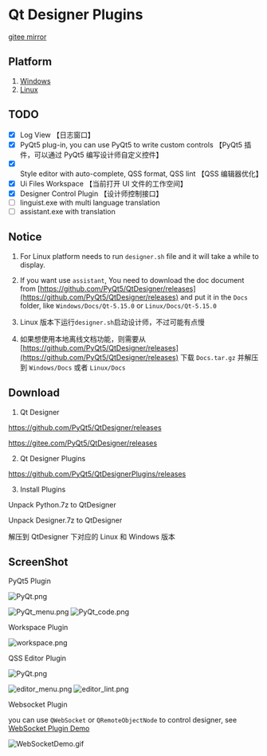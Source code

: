 # Qt Designer Plugins

[gitee mirror](https://gitee.com/PyQt5/QtDesignerPlugins)

## Platform

1. [Windows](Windows)
2. [Linux](Linux)

## TODO

- [x] Log View 【日志窗口】
- [x] PyQt5 plug-in, you can use PyQt5 to write custom controls 【PyQt5 插件，可以通过 PyQt5 编写设计师自定义控件】
- [x] Style editor with auto-complete, QSS format, QSS lint 【QSS 编辑器优化】
- [x] Ui Files Workspace 【当前打开 UI 文件的工作空间】
- [x] Designer Control Plugin 【设计师控制接口】
- [ ] linguist.exe with multi language translation
- [ ] assistant.exe with translation

## Notice

1. For Linux platform needs to run `designer.sh` file and it will take a while to display.
2. If you want use `assistant`, You need to download the doc document from [https://github.com/PyQt5/QtDesigner/releases](https://github.com/PyQt5/QtDesigner/releases) and put it in the `Docs` folder, like `Windows/Docs/Qt-5.15.0` or `Linux/Docs/Qt-5.15.0`

3. Linux 版本下运行`designer.sh`启动设计师，不过可能有点慢
4. 如果想使用本地离线文档功能，则需要从[https://github.com/PyQt5/QtDesigner/releases](https://github.com/PyQt5/QtDesigner/releases) 下载 `Docs.tar.gz` 并解压到 `Windows/Docs` 或者 `Linux/Docs`

## Download

1. Qt Designer

https://github.com/PyQt5/QtDesigner/releases

https://gitee.com/PyQt5/QtDesigner/releases

2. Qt Designer Plugins

https://github.com/PyQt5/QtDesignerPlugins/releases

3. Install Plugins

Unpack Python.7z to QtDesigner

Unpack Designer.7z to QtDesigner

解压到 QtDesigner 下对应的 Linux 和 Windows 版本

## ScreenShot

PyQt5 Plugin

![PyQt.png](ScreenShot/PyQt.png)

![PyQt_menu.png](ScreenShot/PyQt_menu.png)
![PyQt_code.png](ScreenShot/PyQt_code.png)

Workspace Plugin

![workspace.png](ScreenShot/workspace.png)

QSS Editor Plugin

![PyQt.png](ScreenShot/editor.png)

![editor_menu.png](ScreenShot/editor_menu.png)
![editor_lint.png](ScreenShot/editor_lint.png)


Websocket Plugin

you can use `QWebSocket` or `QRemoteObjectNode` to control designer,
see [WebSocket Plugin Demo](Designer/Windows/plugins/designer)

![WebSocketDemo.gif](ScreenShot/WebSocketDemo.gif)